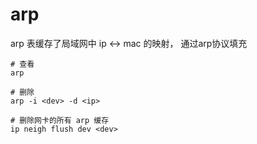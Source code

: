 # arp

arp 表缓存了局域网中 ip <-> mac 的映射， 通过arp协议填充

```shell
# 查看
arp

# 删除
arp -i <dev> -d <ip>

# 删除网卡的所有 arp 缓存
ip neigh flush dev <dev>
```